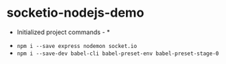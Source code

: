 # socketio-nodejs-demo 

* Initialized project commands - *
- `npm i --save express nodemon socket.io`
- `npm i --save-dev babel-cli babel-preset-env babel-preset-stage-0`